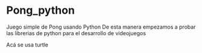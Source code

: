 # Pong_python
Juego simple de Pong usando Python
De esta manera empezamos a probar las librerias de python para el desarrollo de videojuegos

Acá se usa turtle
